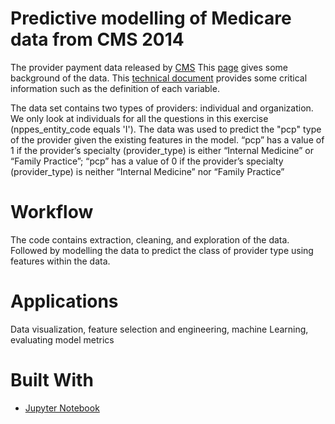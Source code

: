 # Predictive modelling of Medicare data from CMS 2014
The provider payment data released by [CMS](http://download.cms.gov/Research-Statistics-Data-and-Systems/Statistics-Trends-and-Reports/Medicare-Provider-Charge-Data/Downloads/Medicare_Physician_and_Other_Supplier_NPI_Aggregate_CY2014.zip.) 
This [page](https://www.cms.gov/Research-Statistics-Data-and-Systems/Statistics-Trends-and-Reports/Medicare-Provider-Charge-Data/Physician-and-Other-Supplier2014.html) gives some background of the data. 
This [technical document](https://www.cms.gov/Research-Statistics-Data-and-Systems/Statistics-Trends-and-Reports/Medicare-Provider-Charge-Data/Downloads/Medicare-Physician-and-Other-Supplier-PUF-Methodology.pdf) provides some critical information such as the definition of each variable.

The data set contains two types of providers: individual and organization. We only look at individuals for all the questions in this exercise (nppes_entity_code equals 'I').
The data was used to predict the "pcp" type of the provider given the existing features in the model. “pcp” has a value of 1 if the provider’s specialty (provider_type) is either “Internal Medicine” or “Family Practice”; “pcp” has a value of 0 if the provider’s specialty (provider_type) is neither “Internal Medicine” nor “Family Practice”

# Workflow
The code contains extraction, cleaning, and exploration of the data. Followed by modelling the data to predict the class of provider type using features within the data. 

# Applications
Data visualization, feature selection and engineering, machine Learning, evaluating model metrics

# Built With
- [Jupyter Notebook](https://jupyter.org)

